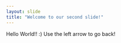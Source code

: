 ```yaml
---
layout: slide
title: "Welcome to our second slide!"
---
```

Hello World!! :)
Use the left arrow to go back!
